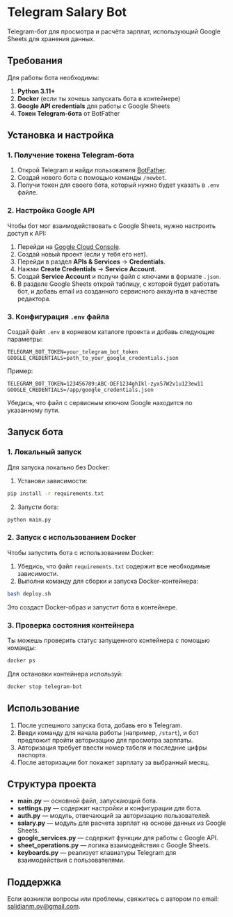 
# Telegram Salary Bot

Telegram-бот для просмотра и расчёта зарплат, использующий Google Sheets для хранения данных.

## Требования

Для работы бота необходимы:

1. **Python 3.11+**
2. **Docker** (если ты хочешь запускать бота в контейнере)
3. **Google API credentials** для работы с Google Sheets
4. **Токен Telegram-бота** от BotFather

## Установка и настройка

### 1. Получение токена Telegram-бота

1. Открой Telegram и найди пользователя [BotFather](https://t.me/BotFather).
2. Создай нового бота с помощью команды `/newbot`.
3. Получи токен для своего бота, который нужно будет указать в `.env` файле.

### 2. Настройка Google API

Чтобы бот мог взаимодействовать с Google Sheets, нужно настроить доступ к API:

1. Перейди на [Google Cloud Console](https://console.cloud.google.com/).
2. Создай новый проект (если у тебя его нет).
3. Перейди в раздел **APIs & Services** → **Credentials**.
4. Нажми **Create Credentials** → **Service Account**.
5. Создай **Service Account** и получи файл с ключами в формате `.json`.
6. В разделе Google Sheets открой таблицу, с которой будет работать бот, и добавь email из созданного сервисного аккаунта в качестве редактора.

### 3. Конфигурация `.env` файла

Создай файл `.env` в корневом каталоге проекта и добавь следующие параметры:

```
TELEGRAM_BOT_TOKEN=your_telegram_bot_token
GOOGLE_CREDENTIALS=path_to_your_google_credentials.json
```

Пример:

```
TELEGRAM_BOT_TOKEN=123456789:ABC-DEF1234ghIkl-zyx57W2v1u123ew11
GOOGLE_CREDENTIALS=/app/google_credentials.json
```

Убедись, что файл с сервисным ключом Google находится по указанному пути.

## Запуск бота

### 1. Локальный запуск

Для запуска локально без Docker:

1. Установи зависимости:

```bash
pip install -r requirements.txt
```

2. Запусти бота:

```bash
python main.py
```

### 2. Запуск с использованием Docker

Чтобы запустить бота с использованием Docker:

1. Убедись, что файл `requirements.txt` содержит все необходимые зависимости.
2. Выполни команду для сборки и запуска Docker-контейнера:

```bash
bash deploy.sh
```

Это создаст Docker-образ и запустит бота в контейнере.

### 3. Проверка состояния контейнера

Ты можешь проверить статус запущенного контейнера с помощью команды:

```bash
docker ps
```

Для остановки контейнера используй:

```bash
docker stop telegram-bot
```

## Использование

1. После успешного запуска бота, добавь его в Telegram.
2. Введи команду для начала работы (например, `/start`), и бот предложит пройти авторизацию для просмотра зарплаты.
3. Авторизация требует ввести номер табеля и последние цифры паспорта.
4. После авторизации бот покажет зарплату за выбранный месяц.

## Структура проекта

- **main.py** — основной файл, запускающий бота.
- **settings.py** — содержит настройки и конфигурации для бота.
- **auth.py** — модуль, отвечающий за авторизацию пользователей.
- **salary.py** — модуль для расчета зарплат на основе данных из Google Sheets.
- **google_services.py** — содержит функции для работы с Google API.
- **sheet_operations.py** — логика взаимодействия с Google Sheets.
- **keyboards.py** — реализует клавиатуры Telegram для взаимодействия с пользователями.

## Поддержка

Если возникли вопросы или проблемы, свяжитесь с автором по email: salidjanm.ov@gmail.com.
